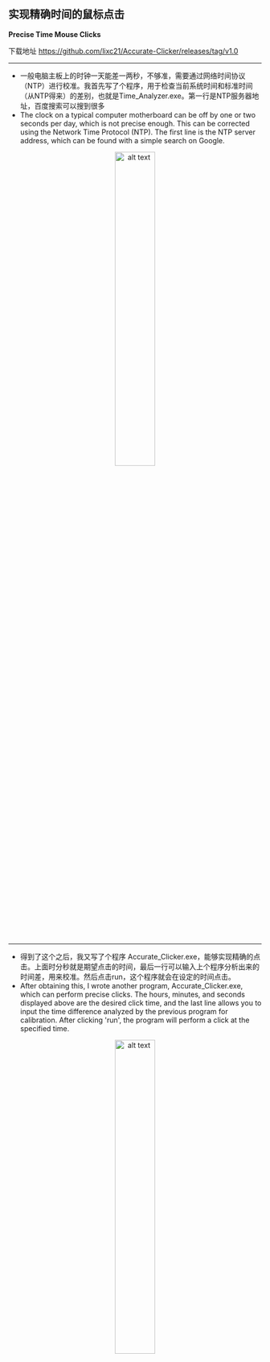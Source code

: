 ## 实现精确时间的鼠标点击  
**Precise Time Mouse Clicks**

下载地址 https://github.com/lixc21/Accurate-Clicker/releases/tag/v1.0

---
- 一般电脑主板上的时钟一天能差一两秒，不够准，需要通过网络时间协议（NTP）进行校准。我首先写了个程序，用于检查当前系统时间和标准时间（从NTP得来）的差别，也就是Time_Analyzer.exe。第一行是NTP服务器地址，百度搜索可以搜到很多  
- The clock on a typical computer motherboard can be off by one or two seconds per day, which is not precise enough. This can be corrected using the Network Time Protocol (NTP). The first line is the NTP server address, which can be found with a simple search on Google.

<p align="center">
<img src="https://github.com/lixc21/Accurate-Clicker/assets/95122124/418aa8a2-5ec2-489f-ac97-e805ceaae251" alt="alt text" width="40%" />
</p>

---
- 得到了这个之后，我又写了个程序 Accurate_Clicker.exe，能够实现精确的点击。上面时分秒就是期望点击的时间，最后一行可以输入上个程序分析出来的时间差，用来校准。然后点击run，这个程序就会在设定的时间点击。  
- After obtaining this, I wrote another program, Accurate_Clicker.exe, which can perform precise clicks. The hours, minutes, and seconds displayed above are the desired click time, and the last line allows you to input the time difference analyzed by the previous program for calibration. After clicking 'run', the program will perform a click at the specified time.

<p align="center">
<img src="https://github.com/lixc21/Accurate-Clicker/assets/95122124/4369b305-0800-4f3e-a13e-9f64aaecf45b" alt="alt text" width="40%" />
</p>


